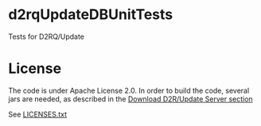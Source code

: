 # d2rqUpdateDBUnitTests
Tests for D2RQ/Update

# License
The code is under Apache License 2.0. In order to build the code, several jars are needed, as described in the [Download D2R/Update Server section](https://github.com/VadimEisenberg/d2rqUpdate#download-d2rupdate-server)

See [LICENSES.txt](https://github.com/VadimEisenberg/d2rqUpdateDBUnitTests/blob/master/LICENSES.txt)
